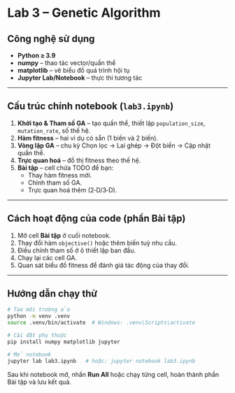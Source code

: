 # Lab 3 – Genetic Algorithm

## Công nghệ sử dụng

- **Python ≥ 3.9**
- **numpy** – thao tác vector/quần thể
- **matplotlib** – vẽ biểu đồ quá trình hội tụ
- **Jupyter Lab/Notebook** – thực thi tương tác

---

## Cấu trúc chính notebook (`lab3.ipynb`)

1. **Khởi tạo & Tham số GA** – tạo quần thể, thiết lập `population_size`, `mutation_rate`, số thế hệ.
2. **Hàm fitness** – hai ví dụ có sẵn (1 biến và 2 biến).
3. **Vòng lặp GA** – chu kỳ Chọn lọc → Lai ghép → Đột biến → Cập nhật quần thể.
4. **Trực quan hoá** – đồ thị fitness theo thế hệ.
5. **Bài tập** – cell chứa TODO để bạn:
   - Thay hàm fitness mới.
   - Chỉnh tham số GA.
   - Trực quan hoá thêm (2‑D/3‑D).

---

## Cách hoạt động của code (phần Bài tập)

1. Mở cell **Bài tập** ở cuối notebook.
2. Thay đổi hàm `objective()` hoặc thêm biến tuỳ nhu cầu.
3. Điều chỉnh tham số ở ô thiết lập ban đầu.
4. Chạy lại các cell GA.
5. Quan sát biểu đồ fitness để đánh giá tác động của thay đổi.

---

## Hướng dẫn chạy thử

```bash
# Tạo môi trường ảo
python -m venv .venv
source .venv/bin/activate  # Windows: .venv\Scripts\activate

# Cài đặt phụ thuộc
pip install numpy matplotlib jupyter

# Mở notebook
jupyter lab lab3.ipynb   # hoặc: jupyter notebook lab3.ipynb
```

Sau khi notebook mở, nhấn **Run All** hoặc chạy từng cell, hoàn thành phần Bài tập và lưu kết quả.
